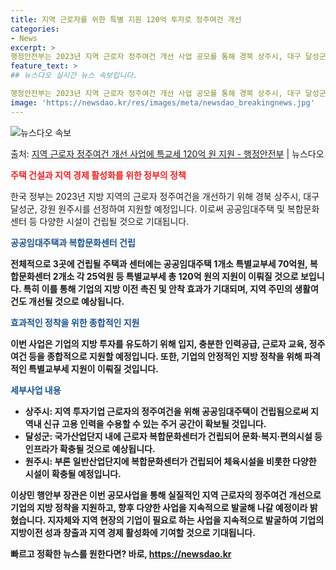 ```yaml
---
title: 지역 근로자를 위한 특별 지원 120억 투자로 정주여건 개선
categories:
- News
excerpt: >
행정안전부는 2023년 지역 근로자 정주여건 개선 사업 공모를 통해 경북 상주시, 대구 달성군, 강원 원주시…
feature_text: >
## 뉴스다오 실시간 뉴스 속보입니다.

행정안전부는 2023년 지역 근로자 정주여건 개선 사업 공모를 통해 경북 상주시, 대구 달성군, 강원 원주시…
image: 'https://newsdao.kr/res/images/meta/newsdao_breakingnews.jpg'
---
```


![뉴스다오 속보](https://newsdao.kr/res/images/meta/newsdao_breakingnews.jpg)

<p>출처: <a href="https://newsdao.kr/2829" rel="dofollow">지역 근로자 정주여건 개선 사업에 특교세 120억 원 지원 - 행정안전부</a> | 뉴스다오</p>

<b><span style="color: #ee2323;">주택 건설과 지역 경제 활성화를 위한 정부의 정책</span></b>

한국 정부는 2023년 지방 지역의 근로자 정주여건을 개선하기 위해 경북 상주시, 대구 달성군, 강원 원주시를 선정하여 지원할 예정입니다. 이로써 공공임대주택 및 복합문화센터 등 다양한 시설이 건립될 것으로 기대됩니다.

<b><span style="color: #1a5490;">공공임대주택과 복합문화센터 건립</span><b>

전체적으로 3곳에 건립될 주택과 센터에는 공공임대주택 1개소 특별교부세 70억원, 복합문화센터 2개소 각 25억원 등 특별교부세 총 120억 원의 지원이 이뤄질 것으로 보입니다. 특히 이를 통해 기업의 지방 이전 촉진 및 안착 효과가 기대되며, 지역 주민의 생활여건도 개선될 것으로 예상됩니다.

<b><span style="color: #1a5490;">효과적인 정착을 위한 종합적인 지원</span><b>

이번 사업은 기업의 지방 투자를 유도하기 위해 입지, 충분한 인력공급, 근로자 교육, 정주여건 등을 종합적으로 지원할 예정입니다. 또한, 기업의 안정적인 지방 정착을 위해 파격적인 특별교부세 지원이 이뤄질 것입니다.

<b><span style="color: #1a5490;">세부사업 내용</span><b>

- 상주시: 지역 투자기업 근로자의 정주여건을 위해 공공임대주택이 건립됨으로써 지역내 신규 고용 인력을 수용할 수 있는 주거 공간이 확보될 것입니다.
- 달성군: 국가산업단지 내에 근로자 복합문화센터가 건립되어 문화·복지·편의시설 등 인프라가 확충될 것으로 예상됩니다.
- 원주시: 부론 일반산업단지에 복합문화센터가 건립되어 체육시설을 비롯한 다양한 시설이 확충될 예정입니다.

이상민 행안부 장관은 이번 공모사업을 통해 실질적인 지역 근로자의 정주여건 개선으로 기업의 지방 정착을 지원하고, 향후 다양한 사업을 지속적으로 발굴해 나갈 예정이라 밝혔습니다. 지자체와 지역 현장의 기업이 필요로 하는 사업을 지속적으로 발굴하여 기업의 지방이전 성과 창출과 지역 경제 활성화에 기여할 것으로 기대됩니다. 

빠르고 정확한 뉴스를 원한다면? 바로, <a href="https://newsdao.kr" rel="dofollow">https://newsdao.kr</a>


    

